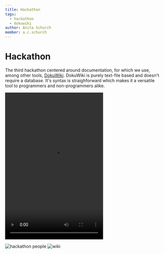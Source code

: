 ```yaml
---
title: Hackathon 
tags:
  - hackathon
  - dokuwiki
author: Anita Schurch
member: a.c.schurch
---
```


# Hackathon

The third hackathon centered around documentation, for which we use, among other tools, [DokuWiki](https://www.dokuwiki.org/dokuwiki).
DokuWiki is purely text-file based and doesn't require a database. 
It's syntax is straighforward which makes it a versatile tool to programmers and non-programmers alike.

<video width="320" height="480" controls="controls">
  <source src="https://raw.githubusercontent.com/MMB-UMCU/mmb-bioit/main/images/MOVIE.mp4" type="video/mp4">
</video>

![hackathon people]("https://raw.githubusercontent.com/MMB-UMCU/mmb-bioit/main/images/hack3.jpg")
![wiki]("https://raw.githubusercontent.com/MMB-UMCU/mmb-bioit/main/images/hackathonwiki.png")
